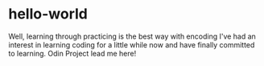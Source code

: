 # hello-world
Well, learning through practicing is the best way with encoding
I've had an interest in learning coding for a little while now and have finally committed to learning. Odin Project lead me here!
